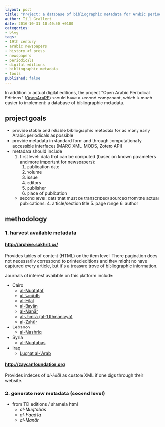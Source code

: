 ```yaml
---
layout: post
title: "Project: a database of bibliographic metadata for Arabic periodicals"
author: Till Grallert
date: 2016-10-31 10:40:50 +0100
categories:
- blog
tags:
- 19th century
- arabic newspapers
- history of press
- newspapers
- periodicals
- digital editions
- bibliographic metadata
- tools
published: false
---
```


In addition to actual digital editions, the project "Open Arabic Periodical Editions" ([OpenAraPE](https://www.github.com.OpenAraPE)) should have a second component, which is much easier to implement: a database of bibliographic metadata.

## project goals

+ provide stable and reliable bibliographic metadata for as many early Arabic periodicals as possible
+ provide metadata in standard form and through computationally accessible interfaces (MARC XML, MODS, Zotero API)
+ metadata should include
    1. first level: data that can be computed (based on known parameters and more important for newspapers):
        1. publication date
        2. volume
        3. issue
        4. editors
        5. publisher
        6. place of publication
    * second level: data that must be transcribed/ sourced from the actual publications:
        4. article/section title
        5. page range
        6. author

##  methodology

### 1. harvest available metadata

#### http://archive.sakhrit.co/ 

Provides tables of content (HTML) on the item level. There pagination does not necessarily correspond to printed editions and they might no have captured every article, but it's a treasure trove of bibliographic information.

Journals of interest available on this platform include:

- Cairo
    + [al-Muqtaṭaf](http://archive.sakhrit.co/newmagazineYears.aspx?MID=107)
    + [al-Ustādh](http://archive.sakhrit.co/newmagazineYears.aspx?MID=106)
    - [al-Hilāl](http://archive.sakhrit.co/newmagazineYears.aspx?MID=134)
    + [al-Bayān](http://archive.sakhrit.co/newmagazineYears.aspx?MID=161)
    + [al-Manār](http://archive.sakhrit.co/newmagazineYears.aspx?MID=33)
    + [al-Jāmiʿa (al-ʿUthmāniyya)](http://archive.sakhrit.co/newmagazineYears.aspx?MID=114)
    + [al-Zuhūr](http://archive.sakhrit.co/newmagazineYears.aspx?MID=40)
- Lebanon
    - [al-Mashriq](http://archive.sakhrit.co/newmagazineYears.aspx?MID=108)
- Syria
    - [al-Muqtabas](http://archive.sakhrit.co/newmagazineYears.aspx?MID=125)
- Iraq
    - [Lughat al-ʿArab](http://archive.sakhrit.co/newmagazineYears.aspx?MID=14)

#### http://zaydanfoundation.org 

Provides indeces of *al-Hilāl* as custom XML if one digs through their website.

### 2. generate new metadata (second level)

- from TEI editions / shamela html
    + *al-Muqtabas*
    + *al-Ḥaqāʾiq*
    + *al-Manār*